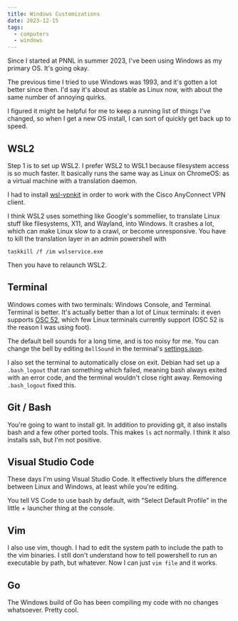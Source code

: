 ```yaml
---
title: Windows Customizations
date: 2023-12-15
tags:
  - computers
  - windows
---
```


Since I started at PNNL in summer 2023,
I've been using Windows as my primary OS.
It's going okay.

The previous time I tried to use Windows was 1993,
and it's gotten a lot better since then.
I'd say it's about as stable as Linux now,
with about the same number of annoying quirks.

I figured it might be helpful for me to keep a running list of things I've changed,
so when I get a new OS install,
I can sort of quickly get back up to speed.


WSL2
----

Step 1 is to set up WSL2.
I prefer WSL2 to WSL1 because filesystem access is so much faster.
It basically runs the same way as Linux on ChromeOS:
as a virtual machine with a translation daemon.

I had to install 
[wsl-vpnkit](https://github.com/sakai135/wsl-vpnkit)
in order to work with the Cisco AnyConnect VPN client.

I think WSL2 uses something like Google's sommellier,
to translate Linux stuff like filesystems, X11, and Wayland,
into Windows.
It crashes a lot,
which can make Linux slow to a crawl,
or become unresponsive.
You have to kill the translation layer in an admin powershell
with

    taskkill /f /im wslservice.exe

Then you have to relaunch WSL2.


Terminal
--------

Windows comes with two terminals:
Windows Console,
and Terminal.
Terminal is better.
It's actually better than a lot of Linux terminals:
it even supports
[OSC 52](https://github.com/theimpostor/osc),
which few Linux terminals currently support
(OSC 52 is the reason I was using foot).

The default bell sounds for a long time, and is too noisy for me.
You can change the bell by editing `BellSound` in the terminal's
[settings.json](terminal/settings.json).

I also set the terminal to automatically close on exit.
Debian had set up a `.bash_logout` that ran something which failed,
meaning bash always exited with an error code,
and the terminal wouldn't close right away.
Removing `.bash_logout` fixed this.


Git / Bash
---

You're going to want to install git.
In addition to providing git,
it also installs bash and a few other ported tools.
This makes `ls` act normally.
I think it also installs ssh,
but I'm not positive.


Visual Studio Code
------

These days I'm using Visual Studio Code.
It effectively blurs the difference between Linux and Windows,
at least while you're editing.

You tell VS Code to use bash by default,
with "Select Default Profile" in the little + launcher thing at the console.


Vim
----

I also use vim,
though.
I had to edit the system path to include the path to the vim binaries.
I still don't understand how to tell powershell to run an executable by path,
but whatever.
Now I can just `vim file` and it works.


Go
---

The Windows build of Go has been compiling my code with no changes whatsoever.
Pretty cool.



